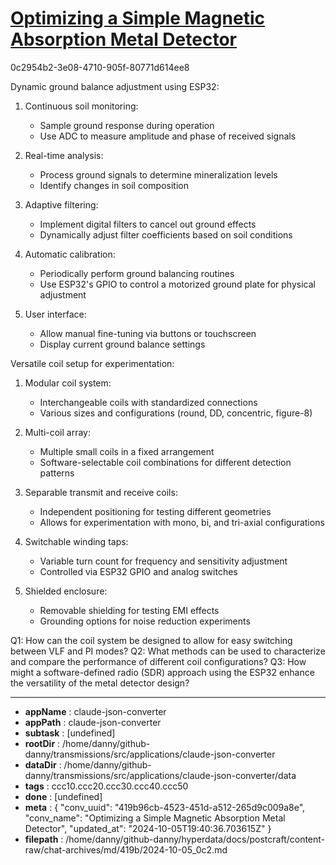 # [Optimizing a Simple Magnetic Absorption Metal Detector](https://claude.ai/chat/419b96cb-4523-451d-a512-265d9c009a8e)

0c2954b2-3e08-4710-905f-80771d614ee8

 Dynamic ground balance adjustment using ESP32:

1. Continuous soil monitoring:
   - Sample ground response during operation
   - Use ADC to measure amplitude and phase of received signals

2. Real-time analysis:
   - Process ground signals to determine mineralization levels
   - Identify changes in soil composition

3. Adaptive filtering:
   - Implement digital filters to cancel out ground effects
   - Dynamically adjust filter coefficients based on soil conditions

4. Automatic calibration:
   - Periodically perform ground balancing routines
   - Use ESP32's GPIO to control a motorized ground plate for physical adjustment

5. User interface:
   - Allow manual fine-tuning via buttons or touchscreen
   - Display current ground balance settings

Versatile coil setup for experimentation:

1. Modular coil system:
   - Interchangeable coils with standardized connections
   - Various sizes and configurations (round, DD, concentric, figure-8)

2. Multi-coil array:
   - Multiple small coils in a fixed arrangement
   - Software-selectable coil combinations for different detection patterns

3. Separable transmit and receive coils:
   - Independent positioning for testing different geometries
   - Allows for experimentation with mono, bi, and tri-axial configurations

4. Switchable winding taps:
   - Variable turn count for frequency and sensitivity adjustment
   - Controlled via ESP32 GPIO and analog switches

5. Shielded enclosure:
   - Removable shielding for testing EMI effects
   - Grounding options for noise reduction experiments

Q1: How can the coil system be designed to allow for easy switching between VLF and PI modes?
Q2: What methods can be used to characterize and compare the performance of different coil configurations?
Q3: How might a software-defined radio (SDR) approach using the ESP32 enhance the versatility of the metal detector design?

---

* **appName** : claude-json-converter
* **appPath** : claude-json-converter
* **subtask** : [undefined]
* **rootDir** : /home/danny/github-danny/transmissions/src/applications/claude-json-converter
* **dataDir** : /home/danny/github-danny/transmissions/src/applications/claude-json-converter/data
* **tags** : ccc10.ccc20.ccc30.ccc40.ccc50
* **done** : [undefined]
* **meta** : {
  "conv_uuid": "419b96cb-4523-451d-a512-265d9c009a8e",
  "conv_name": "Optimizing a Simple Magnetic Absorption Metal Detector",
  "updated_at": "2024-10-05T19:40:36.703615Z"
}
* **filepath** : /home/danny/github-danny/hyperdata/docs/postcraft/content-raw/chat-archives/md/419b/2024-10-05_0c2.md